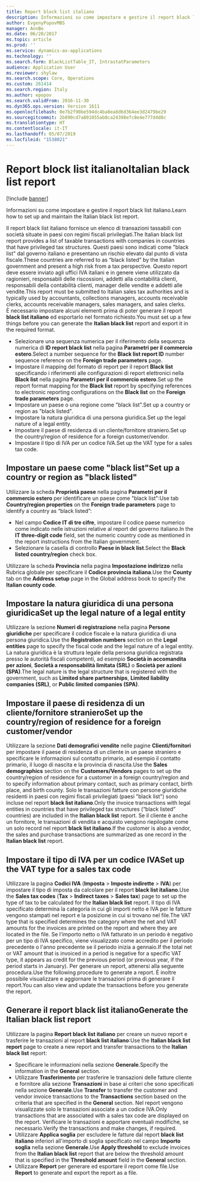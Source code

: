 ```yaml
---
title: Report block list italiano
description: Informazioni su come impostare e gestire il report black list italiano.
author: EvgenyPopovMBS
manager: AnnBe
ms.date: 06/20/2017
ms.topic: article
ms.prod: ''
ms.service: dynamics-ax-applications
ms.technology: ''
ms.search.form: BlackListTable_IT, IntrastatParameters
audience: Application User
ms.reviewer: shylaw
ms.search.scope: Core, Operations
ms.custom: 261414
ms.search.region: Italy
ms.author: epopov
ms.search.validFrom: 2016-11-30
ms.dyn365.ops.version: Version 1611
ms.openlocfilehash: 0e7b2f90be594dc4ba8ea8d6d364ee3d2479be29
ms.sourcegitcommit: 2b890cd7a801055ab0ca24398efc8e4e777d4d8c
ms.translationtype: HT
ms.contentlocale: it-IT
ms.lasthandoff: 05/07/2019
ms.locfileid: "1538021"
---
```

# <a name="italian-black-list-report"></a><span data-ttu-id="c2372-103">Report block list italiano</span><span class="sxs-lookup"><span data-stu-id="c2372-103">Italian black list report</span></span>

[!include [banner](../includes/banner.md)]

<span data-ttu-id="c2372-104">Informazioni su come impostare e gestire il report black list italiano.</span><span class="sxs-lookup"><span data-stu-id="c2372-104">Learn how to set up and maintain the Italian black list report.</span></span>

<span data-ttu-id="c2372-105">Il report black list italiano fornisce un elenco di transazioni tassabili con società situate in paesi con regimi fiscali privilegiati.</span><span class="sxs-lookup"><span data-stu-id="c2372-105">The Italian black list report provides a list of taxable transactions with companies in countries that have privileged tax structures.</span></span> <span data-ttu-id="c2372-106">Questi paesi sono indicati come "black list" dal governo italiano e presentano un rischio elevato dal punto di vista fiscale.</span><span class="sxs-lookup"><span data-stu-id="c2372-106">These countries are referred to as “black listed” by the Italian government and present a high risk from a tax perspective.</span></span> <span data-ttu-id="c2372-107">Questo report deve essere inviato agli uffici IVA italiani e in genere viene utilizzato da ragionieri, responsabili delle riscossioni, addetti alla contabilità clienti, responsabili della contabilità clienti, manager delle vendite e addetti alle vendite.</span><span class="sxs-lookup"><span data-stu-id="c2372-107">This report must be submitted to Italian sales tax authorities and is typically used by accountants, collections managers, accounts receivable clerks, accounts receivable managers, sales managers, and sales clerks.</span></span> <span data-ttu-id="c2372-108">È necessario impostare alcuni elementi prima di poter generare il report **black list italiano** ed esportarlo nel formato richiesto.</span><span class="sxs-lookup"><span data-stu-id="c2372-108">You must set up a few things before you can generate the **Italian black list** report and export it in the required format.</span></span>

-   <span data-ttu-id="c2372-109">Selezionare una sequenza numerica per il riferimento della sequenza numerica di **ID report black list** nella pagina **Parametri per il commercio estero**.</span><span class="sxs-lookup"><span data-stu-id="c2372-109">Select a number sequence for the **Black list report ID** number sequence reference on the **Foreign trade parameters** page.</span></span>
-   <span data-ttu-id="c2372-110">Impostare il mapping del formato di report per il report **Black list** specificando i riferimenti alle configurazioni di report elettronici nella **Black list** nella pagina **Parametri per il commercio estero**.</span><span class="sxs-lookup"><span data-stu-id="c2372-110">Set up the report format mapping for the **Black list** report by specifying references to electronic reporting configurations on the **Black list** on the **Foreign trade parameters** page.</span></span>
-   <span data-ttu-id="c2372-111">Impostare un paese o una regione come "black list".</span><span class="sxs-lookup"><span data-stu-id="c2372-111">Set up a country or region as "black listed".</span></span>
-   <span data-ttu-id="c2372-112">Impostare la natura giuridica di una persona giuridica.</span><span class="sxs-lookup"><span data-stu-id="c2372-112">Set up the legal nature of a legal entity.</span></span>
-   <span data-ttu-id="c2372-113">Impostare il paese di residenza di un cliente/fornitore straniero.</span><span class="sxs-lookup"><span data-stu-id="c2372-113">Set up the country/region of residence for a foreign customer/vendor.</span></span>
-   <span data-ttu-id="c2372-114">Impostare il tipo di IVA per un codice IVA.</span><span class="sxs-lookup"><span data-stu-id="c2372-114">Set up the VAT type for a sales tax code.</span></span>

## <a name="set-up-a-country-or-region-as-black-listed"></a><span data-ttu-id="c2372-115">Impostare un paese come "black list"</span><span class="sxs-lookup"><span data-stu-id="c2372-115">Set up a country or region as "black listed"</span></span>
<span data-ttu-id="c2372-116">Utilizzare la scheda **Proprietà paese** nella pagina **Parametri per il commercio estero** per identificare un paese come "black list":</span><span class="sxs-lookup"><span data-stu-id="c2372-116">Use tab **Country/region properties** on the **Foreign trade parameters** page to identify a country as “black listed”:</span></span>

-   <span data-ttu-id="c2372-117">Nel campo **Codice IT di tre cifre**, impostare il codice paese numerico come indicato nelle istruzioni relative al report del governo italiano.</span><span class="sxs-lookup"><span data-stu-id="c2372-117">In the **IT three-digit code** field, set the numeric country code as mentioned in the report instructions from the Italian government.</span></span>
-   <span data-ttu-id="c2372-118">Selezionare la casella di controllo **Paese in black list**.</span><span class="sxs-lookup"><span data-stu-id="c2372-118">Select the **Black listed country/region** check box.</span></span>

<span data-ttu-id="c2372-119">Utilizzare la scheda **Provincia** nella pagina **Impostazione indirizzo** nella Rubrica globale per specificare il **Codice provincia italiana**.</span><span class="sxs-lookup"><span data-stu-id="c2372-119">Use the **County** tab on the **Address setup** page in the Global address book to specify the **Italian county code**.</span></span>

## <a name="set-up-the-legal-nature-of-a-legal-entity"></a><span data-ttu-id="c2372-120">Impostare la natura giuridica di una persona giuridica</span><span class="sxs-lookup"><span data-stu-id="c2372-120">Set up the legal nature of a legal entity</span></span>
<span data-ttu-id="c2372-121">Utilizzare la sezione **Numeri di registrazione** nella pagina **Persone giuridiche** per specificare il codice fiscale e la natura giuridica di una persona giuridica.</span><span class="sxs-lookup"><span data-stu-id="c2372-121">Use the **Registration numbers** section on the **Legal entities** page to specify the fiscal code and the legal nature of a legal entity.</span></span> <span data-ttu-id="c2372-122">La natura giuridica è la struttura legale della persona giuridica registrata presso le autorità fiscali competenti, ad esempio **Società in accomandita per azioni**, **Società a responsabilità limitata (SRL)** o **Società per azioni (SPA)**.</span><span class="sxs-lookup"><span data-stu-id="c2372-122">The legal nature is the legal structure that is registered with the government, such as **Limited share partnerships**, **Limited liability companies (SRL)**, or **Public limited companies (SPA)**.</span></span>

## <a name="set-up-the-countryregion-of-residence-for-a-foreign-customervendor"></a><span data-ttu-id="c2372-123">Impostare il paese di residenza di un cliente/fornitore straniero</span><span class="sxs-lookup"><span data-stu-id="c2372-123">Set up the country/region of residence for a foreign customer/vendor</span></span>
<span data-ttu-id="c2372-124">Utilizzare la sezione **Dati demografici vendite** nelle pagine **Clienti/fornitori** per impostare il paese di residenza di un cliente in un paese straniero e specificare le informazioni sul contatto primario, ad esempio il contatto primario, il luogo di nascita e la provincia di nascita.</span><span class="sxs-lookup"><span data-stu-id="c2372-124">Use the **Sales demographics** section on the **Customers/Vendors** pages to set up the country/region of residence for a customer in a foreign country/region and to specify information about primary contact, such as primary contact, birth place, and birth county.</span></span> <span data-ttu-id="c2372-125">Solo le transazioni fatture con persone giuridiche residenti in paesi con regimi fiscali privilegiati (paesi "black list") sono incluse nel report **black list italiano**.</span><span class="sxs-lookup"><span data-stu-id="c2372-125">Only the invoice transactions with legal entities in countries that have privileged tax structures (“black listed” countries) are included in the **Italian black list** report.</span></span> <span data-ttu-id="c2372-126">Se il cliente è anche un fornitore, le transazioni di vendita e acquisto vengono riepilogate come un solo record nel report **black list italiano**.</span><span class="sxs-lookup"><span data-stu-id="c2372-126">If the customer is also a vendor, the sales and purchase transactions are summarized as one record in the **Italian black list** report.</span></span>

## <a name="set-up-the-vat-type-for-a-sales-tax-code"></a><span data-ttu-id="c2372-127">Impostare il tipo di IVA per un codice IVA</span><span class="sxs-lookup"><span data-stu-id="c2372-127">Set up the VAT type for a sales tax code</span></span>
<span data-ttu-id="c2372-128">Utilizzare la pagina **Codici IVA** (**Imposta** &gt; **Imposte indirette** &gt; **IVA**) per impostare il tipo di imposta da calcolare per il report **black list italiano**.</span><span class="sxs-lookup"><span data-stu-id="c2372-128">Use the **Sales tax codes** (**Tax** &gt; **Indirect taxes** &gt; **Sales tax**) page to set up the type of tax to be calculated for the **Italian black list** report.</span></span> <span data-ttu-id="c2372-129">Il tipo di IVA specificato determina la categoria in cui gli importi netto e IVA per le fatture vengono stampati nel report e la posizione in cui si trovano nel file.</span><span class="sxs-lookup"><span data-stu-id="c2372-129">The VAT type that is specified determines the category where the net and VAT amounts for the invoices are printed on the report and where they are located in the file.</span></span> <span data-ttu-id="c2372-130">Se l'importo netto o IVA fatturato in un periodo è negativo per un tipo di IVA specifico, viene visualizzato come accredito per il periodo precedente o l'anno precedente se il periodo inizia a gennaio.</span><span class="sxs-lookup"><span data-stu-id="c2372-130">If the total net or VAT amount that is invoiced in a period is negative for a specific VAT type, it appears as credit for the previous period (or previous year, if the period starts in January).</span></span> <span data-ttu-id="c2372-131">Per generare un report, attenersi alla seguente procedura.</span><span class="sxs-lookup"><span data-stu-id="c2372-131">Use the following procedure to generate a report.</span></span> <span data-ttu-id="c2372-132">È inoltre possibile visualizzare e aggiornare le transazioni prima di generare il report.</span><span class="sxs-lookup"><span data-stu-id="c2372-132">You can also view and update the transactions before you generate the report.</span></span>

## <a name="generate-the-italian-black-list-report"></a><span data-ttu-id="c2372-133">Generare il report black list italiano</span><span class="sxs-lookup"><span data-stu-id="c2372-133">Generate the Italian black list report</span></span>
<span data-ttu-id="c2372-134">Utilizzare la pagina **Report black list italiano** per creare un nuovo report e trasferire le transazioni al report **black list italiano**:</span><span class="sxs-lookup"><span data-stu-id="c2372-134">Use the **Italian black list report** page to create a new report and transfer transactions to the **Italian black list** report:</span></span>

-   <span data-ttu-id="c2372-135">Specificare le informazioni nella sezione **Generale**.</span><span class="sxs-lookup"><span data-stu-id="c2372-135">Specify the information in the **General** section.</span></span>
-   <span data-ttu-id="c2372-136">Utilizzare **Trasferimento** per trasferire le transazioni delle fatture cliente e fornitore alla sezione **Transazioni** in base ai criteri che sono specificati nella sezione **Generale**.</span><span class="sxs-lookup"><span data-stu-id="c2372-136">Use **Transfer** to transfer the customer and vendor invoice transactions to the **Transactions** section based on the criteria that are specified in the **General** section.</span></span> <span data-ttu-id="c2372-137">Nel report vengono visualizzate solo le transazioni associate a un codice IVA.</span><span class="sxs-lookup"><span data-stu-id="c2372-137">Only transactions that are associated with a sales tax code are displayed on the report.</span></span> <span data-ttu-id="c2372-138">Verificare le transazioni e apportare eventuali modifiche, se necessario.</span><span class="sxs-lookup"><span data-stu-id="c2372-138">Verify the transactions and make changes, if required.</span></span>
-   <span data-ttu-id="c2372-139">Utilizzare **Applica soglia** per escludere le fatture dal report **black list italiano** inferiori all'importo di soglia specificato nel campo **Importo soglia** nella sezione **Generale**.</span><span class="sxs-lookup"><span data-stu-id="c2372-139">Use **Apply threshold** to exclude invoices from the **Italian black list** report that are below the threshold amount that is specified in the **Threshold amount** field in the **General** section.</span></span>
-   <span data-ttu-id="c2372-140">Utilizzare **Report** per generare ed esportare il report come file.</span><span class="sxs-lookup"><span data-stu-id="c2372-140">Use **Report** to generate and export the report as a file.</span></span>
